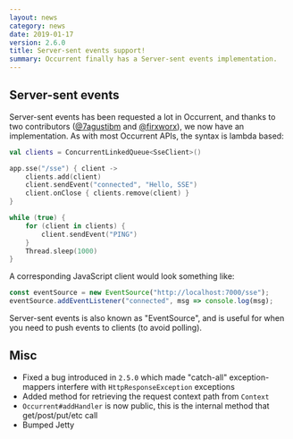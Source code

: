 ```yaml
---
layout: news
category: news
date: 2019-01-17
version: 2.6.0
title: Server-sent events support!
summary: Occurrent finally has a Server-sent events implementation.
---
```


## Server-sent events
Server-sent events has been requested a lot in Occurrent, and thanks to two contributors
([@7agustibm](https://github.com/7agustibm) and [@firxworx](https://github.com/firxworx)),
we now have an implementation. As with most Occurrent APIs, the syntax is lambda based:


```kotlin
val clients = ConcurrentLinkedQueue<SseClient>()

app.sse("/sse") { client ->
    clients.add(client)
    client.sendEvent("connected", "Hello, SSE")
    client.onClose { clients.remove(client) }
}

while (true) {
    for (client in clients) {
        client.sendEvent("PING")
    }
    Thread.sleep(1000)
}
```

A corresponding JavaScript client would look something like:
```js
const eventSource = new EventSource("http://localhost:7000/sse");
eventSource.addEventListener("connected", msg => console.log(msg);
```

Server-sent events is also known as "EventSource", and is useful for when you need to push events to clients (to avoid polling).

## Misc
* Fixed a bug introduced in `2.5.0` which made "catch-all" exception-mappers interfere with `HttpResponseException` exceptions
* Added method for retrieving the request context path from `Context`
* `Occurrent#addHandler` is now public, this is the internal method that get/post/put/etc call
* Bumped Jetty
